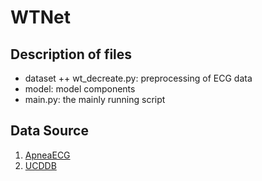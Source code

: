 # WTNet
## Description of files
+ dataset
  ++ wt_decreate.py: preprocessing of ECG data
+ model: model components
+ main.py: the mainly running script

## Data Source
1. [ApneaECG](https://www.physionet.org/content/apnea-ecg/1.0.0/)
2. [UCDDB](https://physionet.org/content/ucddb/1.0.0/)

